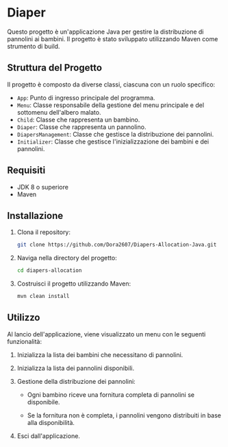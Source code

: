 # Diaper 

Questo progetto è un'applicazione Java per gestire la distribuzione di pannolini ai bambini. 
Il progetto è stato sviluppato utilizzando Maven come strumento di build.

## Struttura del Progetto

Il progetto è composto da diverse classi, ciascuna con un ruolo specifico:

- `App`: Punto di ingresso principale del programma.
- `Menu`: Classe responsabile della gestione del menu principale e del sottomenu dell'albero malato.
- `Child`: Classe che rappresenta un bambino.
- `Diaper`: Classe che rappresenta un pannolino.
- `DiapersManagement`: Classe che gestisce la distribuzione dei pannolini.
- `Initializer`: Classe che gestisce l'inizializzazione dei bambini e dei pannolini.

## Requisiti

- JDK 8 o superiore
- Maven

## Installazione

1. Clona il repository:
    ```sh
    git clone https://github.com/Dora2607/Diapers-Allocation-Java.git
    ```
2. Naviga nella directory del progetto:
    ```sh
    cd diapers-allocation
    ```
3. Costruisci il progetto utilizzando Maven:
    ```sh
    mvn clean install
    ```

## Utilizzo

Al lancio dell'applicazione, viene visualizzato un menu con le seguenti funzionalità:

1. Inizializza la lista dei bambini che necessitano di pannolini.

2. Inizializza la lista dei pannolini disponibili.

3. Gestione della distribuzione dei pannolini:

    - Ogni bambino riceve una fornitura completa di pannolini se disponibile.

    - Se la fornitura non è completa, i pannolini vengono distribuiti in base alla disponibilità.

4. Esci dall'applicazione.

